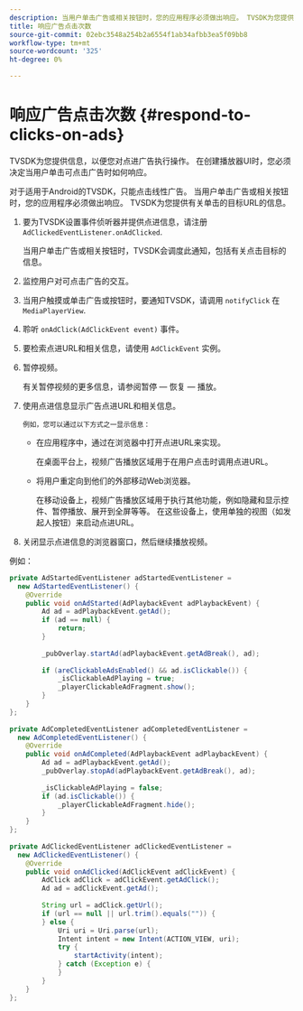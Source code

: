 ```yaml
---
description: 当用户单击广告或相关按钮时，您的应用程序必须做出响应。 TVSDK为您提供有关单击的目标URL的信息。
title: 响应广告点击次数
source-git-commit: 02ebc3548a254b2a6554f1ab34afbb3ea5f09bb8
workflow-type: tm+mt
source-wordcount: '325'
ht-degree: 0%

---
```


# 响应广告点击次数 {#respond-to-clicks-on-ads}

TVSDK为您提供信息，以便您对点进广告执行操作。 在创建播放器UI时，您必须决定当用户单击可点击广告时如何响应。

对于适用于Android的TVSDK，只能点击线性广告。
当用户单击广告或相关按钮时，您的应用程序必须做出响应。 TVSDK为您提供有关单击的目标URL的信息。

1. 要为TVSDK设置事件侦听器并提供点进信息，请注册 `AdClickedEventListener.onAdClicked`.

   当用户单击广告或相关按钮时，TVSDK会调度此通知，包括有关点击目标的信息。
1. 监控用户对可点击广告的交互。
1. 当用户触摸或单击广告或按钮时，要通知TVSDK，请调用 `notifyClick` 在 `MediaPlayerView`.
1. 聆听 `onAdClick(AdClickEvent event)` 事件。
1. 要检索点进URL和相关信息，请使用 `AdClickEvent` 实例。
1. 暂停视频。

   有关暂停视频的更多信息，请参阅暂停 — 恢复 — 播放。
1. 使用点进信息显示广告点进URL和相关信息。

       例如，您可以通过以下方式之一显示信息：
   
   * 在应用程序中，通过在浏览器中打开点进URL来实现。

     在桌面平台上，视频广告播放区域用于在用户点击时调用点进URL。
   * 将用户重定向到他们的外部移动Web浏览器。

     在移动设备上，视频广告播放区域用于执行其他功能，例如隐藏和显示控件、暂停播放、展开到全屏等等。 在这些设备上，使用单独的视图（如发起人按钮）来启动点进URL。

1. 关闭显示点进信息的浏览器窗口，然后继续播放视频。

<!--<a id="example_2D93228E510D438C8AB5559897817A47"></a>-->

例如：

```java
private AdStartedEventListener adStartedEventListener =  
  new AdStartedEventListener() { 
    @Override 
    public void onAdStarted(AdPlaybackEvent adPlaybackEvent) { 
        Ad ad = adPlaybackEvent.getAd(); 
        if (ad == null) { 
            return; 
        } 
 
        _pubOverlay.startAd(adPlaybackEvent.getAdBreak(), ad); 
 
        if (areClickableAdsEnabled() && ad.isClickable()) { 
            _isClickableAdPlaying = true; 
            _playerClickableAdFragment.show(); 
        } 
    } 
}; 
 
private AdCompletedEventListener adCompletedEventListener =  
  new AdCompletedEventListener() { 
    @Override 
    public void onAdCompleted(AdPlaybackEvent adPlaybackEvent) { 
        Ad ad = adPlaybackEvent.getAd(); 
        _pubOverlay.stopAd(adPlaybackEvent.getAdBreak(), ad); 
 
        _isClickableAdPlaying = false; 
        if (ad.isClickable()) { 
            _playerClickableAdFragment.hide(); 
        } 
    } 
}; 
 
private AdClickedEventListener adClickedEventListener =  
  new AdClickedEventListener() { 
    @Override 
    public void onAdClicked(AdClickEvent adClickEvent) { 
        AdClick adClick = adClickEvent.getAdClick(); 
        Ad ad = adClickEvent.getAd(); 
 
        String url = adClick.getUrl(); 
        if (url == null || url.trim().equals("")) { 
        } else { 
            Uri uri = Uri.parse(url); 
            Intent intent = new Intent(ACTION_VIEW, uri); 
            try { 
                startActivity(intent); 
            } catch (Exception e) { 
            } 
        } 
    } 
}; 
```
